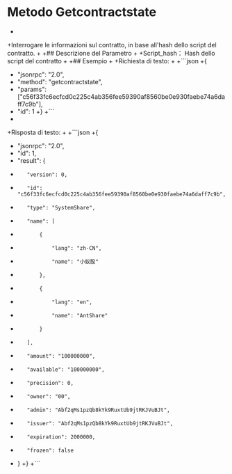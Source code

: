 # Metodo Getcontractstate
+
+Interrogare le informazioni sul contratto, in base all'hash dello script del contratto.
+
+## Descrizione del Parametro
+
+Script_hash： Hash dello script del contratto
+
+## Esempio
+
+Richiesta di testo:
+
+```json
+{
+  "jsonrpc": "2.0",
+  "method": "getcontractstate",
+  "params": ["c56f33fc6ecfcd0c225c4ab356fee59390af8560be0e930faebe74a6daff7c9b"],
+  "id": 1
+}
+```
+
+Risposta di testo:
+
+```json
+{
+    "jsonrpc": "2.0",
+    "id": 1,
+    "result": {
+        "version": 0,
+        "id": "c56f33fc6ecfcd0c225c4ab356fee59390af8560be0e930faebe74a6daff7c9b",
+        "type": "SystemShare",
+        "name": [
+            {
+                "lang": "zh-CN",
+                "name": "小蚁股"
+            },
+            {
+                "lang": "en",
+                "name": "AntShare"
+            }
+        ],
+        "amount": "100000000",
+        "available": "100000000",
+        "precision": 0,
+        "owner": "00",
+        "admin": "Abf2qMs1pzQb8kYk9RuxtUb9jtRKJVuBJt",
+        "issuer": "Abf2qMs1pzQb8kYk9RuxtUb9jtRKJVuBJt",
+        "expiration": 2000000,
+        "frozen": false
+    }
+}
+```
